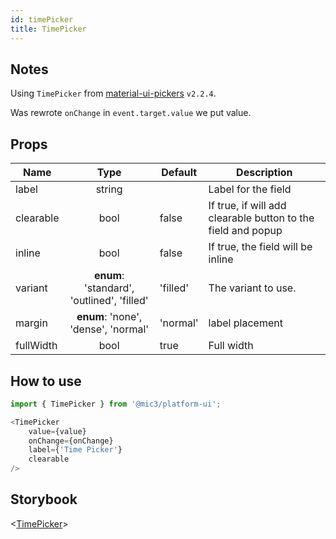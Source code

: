 ```yaml
---
id: timePicker
title: TimePicker
---
```


## Notes

Using `TimePicker` from [material-ui-pickers](https://material-ui-pickers-v2.dmtr-kovalenko.now.sh/api/timepicker) `v2.2.4`.

Was rewrote `onChange` in `event.target.value` we put value.

## Props

Name      |                    Type                    | Default  | Description
--------- | :----------------------------------------: | -------- | ------------------------------------------------------------
label     |                   string                   |          | Label for the field
clearable |                    bool                    | false    | If true, if will add clearable button to the field and popup
inline    |                    bool                    | false    | If true, the field will be inline
variant   | **enum**: 'standard', 'outlined', 'filled' | 'filled' | The variant to use.
margin    |    **enum**: 'none', 'dense', 'normal'     | 'normal' | label placement
fullWidth |                    bool                    | true     | Full width

## How to use

```javascript
import { TimePicker } from '@mic3/platform-ui';

<TimePicker
    value={value}
    onChange={onChange}
    label={'Time Picker'}
    clearable
/>
```

## Storybook

<[TimePicker](/platform-ui/redirect?/storybook/index.html?path=/story/components-datetimepickers--timepicker)>
